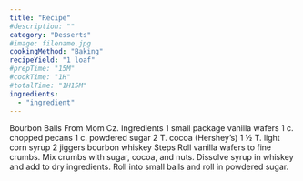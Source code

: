 ```yaml
---
title: "Recipe"
#description: ""
category: "Desserts"
#image: filename.jpg
cookingMethod: "Baking"
recipeYield: "1 loaf"
#prepTime: "15M"
#cookTime: "1H"
#totalTime: "1H15M"
ingredients:
  - "ingredient"
---
```


Bourbon Balls
From Mom Cz.
Ingredients
1 small package vanilla wafers
1 c. chopped pecans
1 c. powdered sugar
2 T. cocoa (Hershey’s)
1 ½ T. light corn syrup
2 jiggers bourbon whiskey
Steps
Roll vanilla wafers to fine crumbs. Mix crumbs with sugar, cocoa, and nuts.
Dissolve syrup in whiskey and add to dry ingredients. Roll into small balls and roll in powdered sugar.
